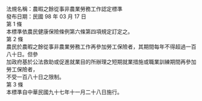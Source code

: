 法規名稱：農暇之餘從事非農業勞務工作認定標準  
發布日期：民國 98 年 03 月 17 日  
第 1 條  
本標準依農民健康保險條例第六條第四項規定訂定之。  
第 2 條  
農民於農暇之餘從事非農業勞務工作再參加勞工保險者，其期間每年不得超過一百八十日。但參  
加政府基於公法救助或促進就業目的所辦理之短期就業措施或職業訓練期間再參加勞工保險者，  
不受一百八十日之限制。  
第 3 條  
本標準自中華民國九十七年十一月二十八日施行。  


